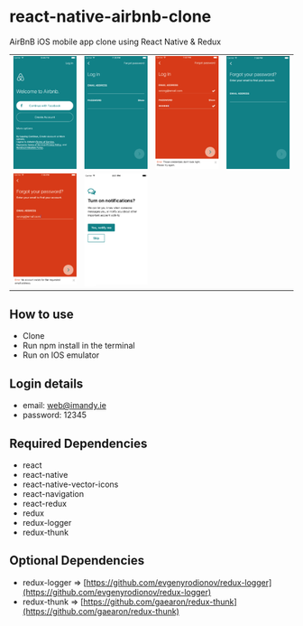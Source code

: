 # react-native-airbnb-clone
AirBnB iOS mobile app clone using React Native & Redux


<table>
  <tr>
    <td><img src="./screenshots/loggedOut.png" width="200"></td>
    <td><img src="./screenshots/logIn.png" width="200"></td>
    <td><img src="./screenshots/logInError.png" width="200"></td>
    <td><img src="./screenshots/forgotPassword.png" width="200"></td>
  <tr>
  <tr>
    <td><img src="./screenshots/forgotPasswordError.png" width="200"></td>
    <td><img src="./screenshots/turnOnNotifications.png" width="200"></td>
  <tr>
</table>

## How to use
- Clone
- Run npm install in the terminal
- Run on IOS emulator

## Login details
- email: web@imandy.ie
- password: 12345

## Required Dependencies
- react
- react-native
- react-native-vector-icons
- react-navigation
- react-redux
- redux
- redux-logger
- redux-thunk

## Optional Dependencies
- redux-logger => [https://github.com/evgenyrodionov/redux-logger](https://github.com/evgenyrodionov/redux-logger)
- redux-thunk => [https://github.com/gaearon/redux-thunk](https://github.com/gaearon/redux-thunk)
